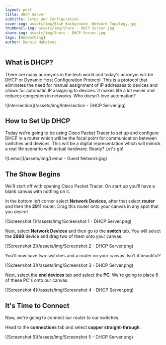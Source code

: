 ```yaml
---
layout: post
title: DHCP Server
subtitle: Setup and Configuration
cover-img: assets/img/Blue Background -Network Topology.jpg
thumbnail-img: assets/img/Share - DHCP Server.jpg
share-img: assets/img/Share - DHCP Server.jpg
tags: [Networking]
author: Dennis Maksimov
---
```


## What is DHCP?

There are many acronyms in the tech world and today's acronym will be DHCP or Dynamic Host Configuration Protocol. This is a protocol that eliminates the need for manual assignment of IP addresses to devices and allows for automatic IP assigning to devices. It makes life a lot easier and reduces congestion in networks. Who doesn't love automation?

![Intersection](/assets/img/Intersection - DHCP Server.jpg)

## How to Set Up DHCP

Today we're going to be using Cisco Packet Tracer to set up and configure DHCP in a router which will be the focal point for communication between switches and devices. This will be a digital representation which will mimick a real life scenario with actual hardware. Ready? Let's go!

![Lemur](/assets/img/Lemur - Guest Network.jpg)

## The Show Begins

We'll start off with opening Cisco Packet Tracer. On start up you'll have a blank canvas with nothing on it.

In the bottom left corner select **Network Devices**, after that select **router** and then the **2911** router. Drag this router onto your canvas in any spot that you desire!

![Screenshot 1](/assets/img/Screenshot 1 - DHCP Server.png)

Next, select **Network Devices** and then go to the **switch** tab. You will select the **2960** device and drag two of them onto your canvas.

![Screenshot 2](/assets/img/Screenshot 2 - DHCP Server.png)

You'll now have two switches and a router on your canvas! Isn't it beautiful?

![Screenshot 3](/assets/img/Screenshot 3 - DHCP Server.png)

Next, select the **end devices** tab and select the **PC**. We're going to place 6 of these PC's onto our canvas.

![Screenshot 4](/assets/img/Screenshot 4 - DHCP Server.png)

## It's Time to Connect

Now, we're going to connect our router to our switches.

Head to the **connections** tab and select **copper straight-through**. 

![Screenshot 5](/assets/img/Screenshot 5 - DHCP Server.png)



